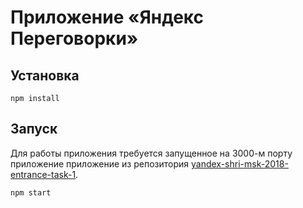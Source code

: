 # Приложение «Яндекс Переговорки»

## Установка

`npm install`

## Запуск

Для работы приложения требуется запущенное на 3000-м порту приложение приложение из репозитория [yandex-shri-msk-2018-entrance-task-1](https://github.com/Deilan/yandex-shri-msk-2018-entrance-task-1).

`npm start`
